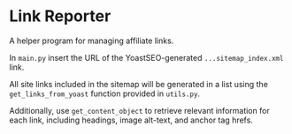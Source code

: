 # Link Reporter
A helper program for managing affiliate links.

In `main.py` insert the URL of the YoastSEO-generated `...sitemap_index.xml` link.

All site links included in the sitemap will be generated in a list using the `get_links_from_yoast` function provided in `utils.py`.

Additionally, use `get_content_object` to retrieve relevant information for each link, including headings, image alt-text, and anchor tag hrefs.